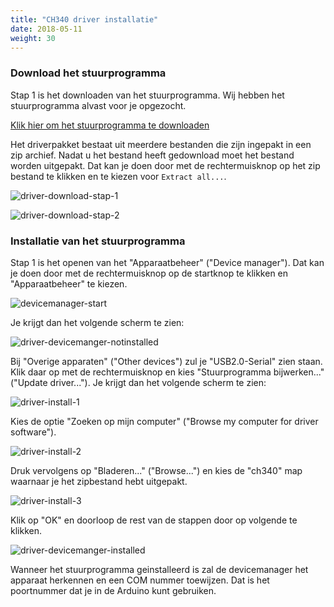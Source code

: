 ```yaml
---
title: "CH340 driver installatie"
date: 2018-05-11
weight: 30
--- 
```





### Download het stuurprogramma

Stap 1 is het downloaden van het stuurprogramma. Wij hebben het stuurprogramma alvast voor je opgezocht.

[Klik hier om het stuurprogramma te downloaden](/drivers/ch340.zip)

Het driverpakket bestaat uit meerdere bestanden die zijn ingepakt in een zip archief.
Nadat u het bestand heeft gedownload moet het bestand worden uitgepakt. Dat kan je doen door met de rechtermuisknop op het zip bestand te klikken en te kiezen voor `Extract all...`.

![driver-download-stap-1](images/driver-download-1.png)

![driver-download-stap-2](images/driver-download-2.png)

### Installatie van het stuurprogramma

Stap 1 is het openen van het "Apparaatbeheer" ("Device manager"). Dat kan je doen door met de rechtermuisknop op de startknop te klikken en "Apparaatbeheer" te kiezen.

![devicemanager-start](images/devicemanager-start.png)

Je krijgt dan het volgende scherm te zien:

![driver-devicemanger-notinstalled](images/driver-devicemanager-notinstalled.png)

Bij "Overige apparaten" ("Other devices") zul je "USB2.0-Serial" zien staan. Klik daar op met de rechtermuisknop en kies "Stuurprogramma bijwerken..." ("Update driver..."). Je krijgt dan het volgende scherm te zien:

![driver-install-1](images/driver-install-1.png)

Kies de optie "Zoeken op mijn computer" ("Browse my computer for driver software").

![driver-install-2](images/driver-install-2.png)

Druk vervolgens op "Bladeren..." ("Browse...") en kies de "ch340" map waarnaar je het zipbestand hebt uitgepakt.

![driver-install-3](images/driver-install-3.png)

Klik op "OK" en doorloop de rest van de stappen door op volgende te klikken.

![driver-devicemanger-installed](images/driver-devicemanager-installed.png)

Wanneer het stuurprogramma geinstalleerd is zal de devicemanager het apparaat herkennen en een COM nummer toewijzen. Dat is het poortnummer dat je in de Arduino kunt gebruiken.

